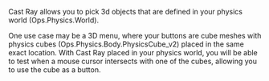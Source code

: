 Cast Ray allows you to pick 3d objects that are defined in your physics world (Ops.Physics.World).

One use case may be a 3D menu, where your buttons are cube meshes with physics cubes (Ops.Physics.Body.PhysicsCube_v2) placed in the same exact location. 
With Cast Ray placed in your physics world, you will be able to test when a mouse cursor intersects with one of the cubes, allowing you to use the cube as a button.